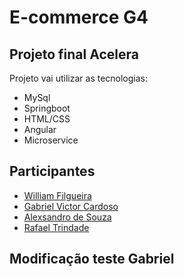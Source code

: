 # E-commerce G4

## Projeto final Acelera

Projeto vai utilizar as tecnologias:

- MySql
- Springboot
- HTML/CSS
- Angular
- Microservice

## Participantes

- [William Filgueira](https://github.com/williamfilgueira)
- [Gabriel Victor Cardoso](https://github.com/vscgabriel)
- [Alexsandro de Souza](https://github.com/Th3-Al3xX)
- [Rafael Trindade](https://github.com/ltsrafael)

## Modificação teste Gabriel
